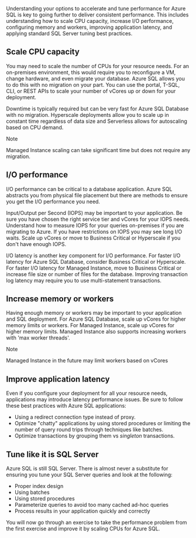 Understanding your options to accelerate and tune performance for Azure SQL is key to going further to deliver consistent performance. This includes understanding how to scale CPU capacity, increase I/O performance, configuring memory and workers, improving application latency, and applying standard SQL Server tuning best practices.

## Scale CPU capacity

You may need to scale the number of CPUs for your resource needs. For an on-premises environment, this would require you to reconfigure a VM, change hardware, and even migrate your database. Azure SQL allows you to do this with no migration on your part. You can use the portal, T-SQL, CLI, or REST APIs to scale your number of vCores up or down for your deployment.

Downtime is typically required but can be very fast for Azure SQL Database with no migration. Hyperscale deployments allow you to scale up in constant time regardless of data size and Serverless allows for autoscaling based on CPU demand.

> [!NOTE]
> Managed Instance scaling can take significant time but does not require any migration.

## I/O performance

I/O performance can be critical to a database application. Azure SQL abstracts you from physical file placement but there are methods to ensure you get the I/O performance you need.

Input/Output per Second (IOPS) may be important to your application. Be sure you have chosen the right service tier and vCores for your IOPS needs. Understand how to measure IOPS for your queries on-premises if you are migrating to Azure. If you have restrictions on IOPS you may see long I/O waits. Scale up vCores or move to Business Critical or Hyperscale if you don't have enough IOPS.

I/O latency is another key component for I/O performance. For faster I/O latency for Azure SQL Database, consider Business Critical or Hyperscale. For faster I/O latency for Managed Instance, move to Business Critical or increase file size or number of files for the database. Improving transaction log latency may require you to use multi-statement transactions.

## Increase memory or workers

Having enough memory or workers may be important to your application and SQL deployment. For Azure SQL Database, scale up vCores for higher memory limits or workers. For Managed Instance, scale up vCores for higher memory limits. Managed Instance also supports increasing workers with 'max worker threads'.

> [!NOTE]
> Managed Instance in the future may limit workers based on vCores

## Improve application latency

Even if you configure your deployment for all your resource needs, applications may introduce latency performance issues. Be sure to follow these best practices with Azure SQL applications:

- Using a redirect connection type instead of proxy.
- Optimize "chatty" applications by using stored procedures or limiting the number of query round trips through techniques like batches.
- Optimize transactions by grouping them vs *singleton* transactions.

## Tune like it is SQL Server

Azure SQL is still SQL Server. There is almost never a substitute for ensuring you tune your SQL Server queries and look at the following:

- Proper index design
- Using batches
- Using stored procedures
- Parameterize queries to avoid too many cached ad-hoc queries
- Process results in your application quickly and correctly

You will now go through an exercise to take the performance problem from the first exercise and improve it by scaling CPUs for Azure SQL.

